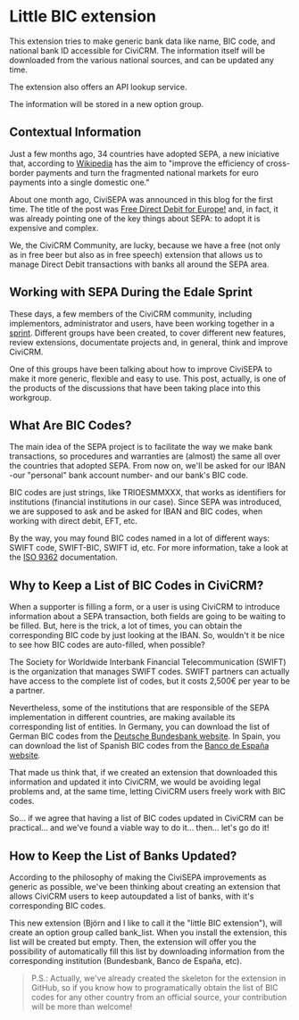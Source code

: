 Little BIC extension
====================

This extension tries to make generic bank data like name, BIC code, and national bank ID accessible for CiviCRM. The information itself will be downloaded from the various national sources, and can be updated any time.

The extension also offers an API lookup service.

The information will be stored in a new option group.

Contextual Information
----------------------

Just a few months ago, 34 countries have adopted SEPA, a new iniciative that, according to [Wikipedia](http://en.wikipedia.org/wiki/Single_Euro_Payments_Area) has the aim to "improve the efficiency of cross-border payments and turn the fragmented national markets for euro payments into a single domestic one."

About one month ago, CiviSEPA was announced in this blog for the first time. The title of the post was [Free Direct Debit for Europe!](https://civicrm.org/blogs/bjoerne/free-direct-debit-europe) and, in fact, it was already pointing one of the key things about SEPA: to adopt it is expensive and complex.

We, the CiviCRM Community, are lucky, because we have a free (not only as in free beer but also as in free speech) extension that allows us to manage Direct Debit transactions with banks all around the SEPA area.

Working with SEPA During the Edale Sprint
-----------------------------------------

These days, a few members of the CiviCRM community, including implementors, administrator and users, have been working together in a [sprint](http://en.wikipedia.org/wiki/Sprint_%28software_development%29). Different groups have been created, to cover different new features, review extensions, documentate projects and, in general, think and improve CiviCRM.

One of this groups have been talking about how to improve CiviSEPA to make it more generic, flexible and easy to use. This post, actually, is one of the products of the discussions that have been taking place into this workgroup.

What Are BIC Codes?
-------------------

The main idea of the SEPA project is to facilitate the way we make bank transactions, so procedures and warranties are (almost) the same all over the countries that adopted SEPA. From now on, we'll be asked for our IBAN -our "personal" bank account number- and our bank's BIC code.

BIC codes are just strings, like TRIOESMMXXX, that works as identifiers for institutions (financial institutions in our case). Since SEPA was introduced, we are supposed to ask and be asked for IBAN and BIC codes, when working with direct debit, EFT, etc.

By the way, you may found BIC codes named in a lot of different ways: SWIFT code, SWIFT-BIC, SWIFT id, etc. For more information, take a look at the [ISO 9362](http://en.wikipedia.org/wiki/ISO_9362) documentation.

Why to Keep a List of BIC Codes in CiviCRM?
-------------------------------------------

When a supporter is filling a form, or a user is using CiviCRM to introduce information about a SEPA transaction, both fields are going to be waiting to be filled. But, here is the trick, a lot of times, you can obtain the corresponding BIC code by just looking at the IBAN. So, wouldn't it be nice to see how BIC codes are auto-filled, when possible?

The Society for Worldwide Interbank Financial Telecommunication (SWIFT) is the organization that manages SWIFT codes. SWIFT partners can actually have access to the complete list of codes, but it costs 2,500€ per year to be a partner.

Nevertheless, some of the institutions that are responsible of the SEPA implementation in different countries, are making available its corresponding list of entities. In Germany, you can download the list of German BIC codes from the [Deutsche Bundesbank website](http://www.bundesbank.de/Redaktion/DE/Standardartikel/Aufgaben/Unbarer_Zahlungsverkehr/bankleitzahlen_download.html). In Spain, you can download the list of Spanish BIC codes from the [Banco de España website](http://www.bde.es/bde/es/secciones/servicios/Particulares_y_e/Registros_de_Ent/).

That made us think that, if we created an extension that downloaded this information and updated it into CiviCRM, we would be avoiding legal problems and, at the same time, letting CiviCRM users freely work with BIC codes.

So... if we agree that having a list of BIC codes updated in CiviCRM can be practical... and we've found a viable way to do it... then... let's go do it!

How to Keep the List of Banks Updated?
--------------------------------------

According to the philosophy of making the CiviSEPA improvements as generic as possible, we've been thinking about creating an extension that allows CiviCRM users to keep autoupdated a list of banks, with it's corresponding BIC codes.

This new extension (Björn and I like to call it the "little BIC extension"), will create an option group called bank_list. When you install the extension, this list will be created but empty. Then, the extension will offer you the possibility of automatically fill this list by downloading information from the corresponding institution (Bundesbank, Banco de España, etc).

> P.S.: Actually, we've already created the skeleton for the extension in GitHub, so if you know how to programatically obtain the list of BIC codes for any other country from an official source, your contribution will be more than welcome!
